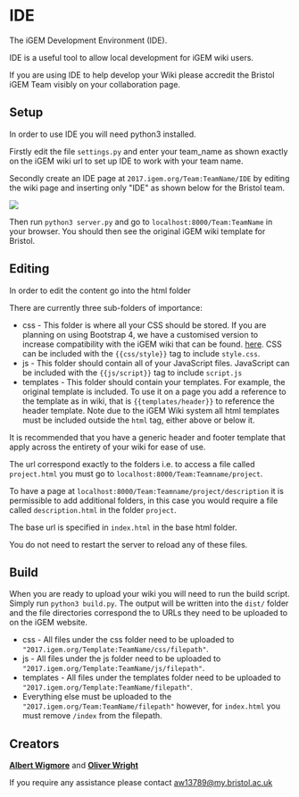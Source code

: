 # IDE

The iGEM Development Environment (IDE).

IDE is a useful tool to allow local development for iGEM wiki users.

If you are using IDE to help develop your Wiki please accredit the Bristol iGEM Team visibly on your collaboration page.

## Setup

In order to use IDE you will need python3 installed.

Firstly edit the file `settings.py` and enter your team_name as shown exactly on the iGEM wiki url to set up IDE to work with your team name.

Secondly create an IDE page at `2017.igem.org/Team:TeamName/IDE` by editing the wiki page and inserting only "IDE" as shown below for the Bristol team.

![](http://imgur.com/TQoEdXQ.png)

Then run `python3 server.py` and go to `localhost:8000/Team:TeamName` in your browser. You
 should then see the original iGEM wiki template for Bristol.

## Editing

In order to edit the content go into the html folder

There are currently three sub-folders of importance:

 * css - This folder is where all your CSS should be stored. If you are planning
   on using Bootstrap 4, we have a customised version to increase compatibility
   with the iGEM wiki that can be found.
   [here](https://github.com/BristolIGEM2017/bootstrapIGEM). CSS can be
   included with the `{{css/style}}` tag to include `style.css`.
 * js - This folder should contain all of your JavaScript files. JavaScript can
   be included with the `{{js/script}}` tag to include `script.js`
 * templates - This folder should contain your templates. For example, the
   original template is included. To use it on a page you add a reference to
   the template as in wiki, that is `{{templates/header}}` to reference
   the header template. Note due to the iGEM Wiki system all html templates must be included outside the `html` tag, either above or below it.

It is recommended that you have a generic header and footer template that apply
across the entirety of your wiki for ease of use.

The url correspond exactly to the folders i.e. to access a file called
`project.html` you must go to `localhost:8000/Team:Teamname/project`.

To have a page at `localhost:8000/Team:Teamname/project/description` it is
permissible to add additional folders, in this case you would require a file
called `description.html` in the folder `project`.

The base url is specified in `index.html` in the base html folder.

You do not need to restart the server to reload any of these files.


## Build

When you are ready to upload your wiki you will need to run the build script.
Simply run `python3 build.py`. The output will be written into the `dist/`
folder and the file directories correspond the to URLs they need to be uploaded
to on the iGEM website.

* css - All files under the css folder need to be uploaded to `"2017.igem.org/Template:TeamName/css/filepath"`.
* js - All files under the js folder need to be uploaded to `"2017.igem.org/Template:TeamName/js/filepath"`.
* templates - All files under the templates folder need to be uploaded to `"2017.igem.org/Template:TeamName/filepath"`.
* Everything else must be uploaded to the `"2017.igem.org/Team:TeamName/filepath"` however, for `index.html` you must remove `/index` from the filepath.


## Creators

**[Albert Wigmore](https://github.com/albertwigmore)** and **[Oliver Wright](https://github.com/meiamsome)**

If you require any assistance please contact aw13789@my.bristol.ac.uk
